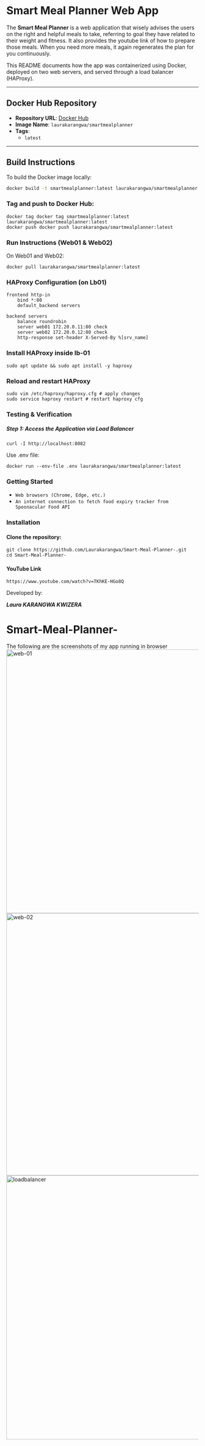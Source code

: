
# Smart Meal Planner Web App

The **Smart Meal Planner** is a web application that wisely advises the users on the right and helpful meals to take, referring to goal they have related to their weight and fitness. It also provides the youtube link of how to prepare those meals. When you need more meals, it again regenerates the plan for you continuously. 

This README documents how the app was containerized using Docker, deployed on two web servers, and served through a load balancer (HAProxy).

---

## Docker Hub Repository

- **Repository URL**: [Docker Hub](https://hub.docker.com/repository/docker/laurakarangwa/smartmealplanner/general)
- **Image Name**: `laurakarangwa/smartmealplanner	`
- **Tags**:
  - `latest`

---

## Build Instructions

To build the Docker image locally:

```bash
docker build -t smartmealplanner:latest laurakarangwa/smartmealplanner:latest
```
### Tag and push to Docker Hub:
```
docker tag docker tag smartmealplanner:latest laurakarangwa/smartmealplanner:latest
docker push docker push laurakarangwa/smartmealplanner:latest
```
### Run Instructions (Web01 & Web02)
On Web01 and Web02:
```
docker pull laurakarangwa/smartmealplanner:latest
```
### HAProxy Configuration (on Lb01)
```
frontend http-in
    bind *:80
    default_backend servers

backend servers
    balance roundrobin
    server web01 172.20.0.11:80 check
    server web02 172.20.0.12:80 check
    http-response set-header X-Served-By %[srv_name]
```
### Install HAProxy inside lb-01
```
sudo apt update && sudo apt install -y haproxy
```
### Reload and restart HAProxy
```
sudo vim /etc/haproxy/haproxy.cfg # apply changes
sudo service haproxy restart # restart haproxy cfg
```
### Testing & Verification
##### Step 1: Access the Application via Load Balancer
```
curl -I http://localhost:8082
```

Use .env file:
```
docker run --env-file .env laurakarangwa/smartmealplanner:latest
```
### Getting Started

- `Web browsers (Chrome, Edge, etc.)`
- `An internet connection to fetch food expiry tracker from Spoonacular Food API`

### Installation
#### Clone the repository:
```
git clone https://github.com/Laurakarangwa/Smart-Meal-Planner-.git
cd Smart-Meal-Planner-
```
#### YouTube Link
```
https://www.youtube.com/watch?v=TKhKE-HGo8Q
```
Developed by:

***Laura KARANGWA KWIZERA***

# Smart-Meal-Planner-
The following are the screenshots of my app running in browser 
<img width="1366" height="691" alt="web-01" src="https://github.com/user-attachments/assets/50d842c3-3e69-491f-ba84-f639ab507f3e" />
<img width="1366" height="687" alt="web-02" src="https://github.com/user-attachments/assets/d119ae72-8842-4137-bce5-232e9046f3ab" />
<img width="1362" height="692" alt="loadbalancer" src="https://github.com/user-attachments/assets/77938a30-775f-4037-953f-77251a7c901d" />
